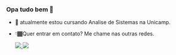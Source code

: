 ### Opa tudo bem 👋

- 🔭 atualmente estou cursando Analise de Sistemas na Unicamp.
- 👇🏾Quer entrar em contato? Me chame nas outras redes.

 
  <a href="https://www.instagram.com/italo_venerando/" alt="Instagram">
    <img src="https://img.shields.io/badge/-Instagram-purple?style=for-the-badge&logo=Instagram&logoColor=FFFFFF&link=https://https://www.instagram.com/italo_venerando/"
  </a>
   <a href="https://www.linkedin.com/in/italo-camargo-493338253/" target="_blank"><img src="https://img.shields.io/badge/LinkedIn-0077B5?style=for-the-badge&logo=linkedin&logoColor=white" target="_blank"></a>

    
